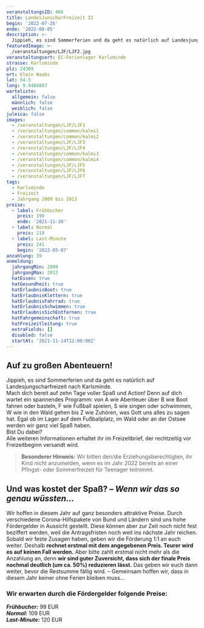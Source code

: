 ```yaml
---
veranstaltungsID: 466
title: LandesJunscharFreizeit II
begin: '2022-07-26'
ende: '2022-08-05'
description: >-
  Jippieh, es sind Sommerferien und da geht es natürlich auf Landesjungscharfreizeit nach Karlsminde.
featuredImage: >-
  /veranstaltungen/LJF/LJF2.jpg
veranstaltungsort: EC-Ferienlager Karlsminde
strasse: Karlsminde
plz: 24369
ort: Klein Waabs
lat: 54.5
long: 9.9484807
warteliste:
  allgemein: false
  männlich: false
  weiblich: false
juleica: false
images:
  - /veranstaltungen/LJF/LJF1
  - /veranstaltungen/common/kalmi1
  - /veranstaltungen/common/kalmi2
  - /veranstaltungen/LJF/LJF3
  - /veranstaltungen/LJF/LJF4
  - /veranstaltungen/common/kalmi3
  - /veranstaltungen/common/kalmi4
  - /veranstaltungen/LJF/LJF5
  - /veranstaltungen/LJF/LJF6
  - /veranstaltungen/LJF/LJF7
tags:
  - Karlsminde
  - Freizeit
  - Jahrgang 2009 bis 2013
preise:
  - label: Frühbucher
    preis: 199
    ende: '2021-11-30'
  - label: Normal
    preis: 219
  - label: Last-Minute
    preis: 241
    begin: '2022-05-07'
anzahlung: 39
anmeldung:
  jahrgangMin: 2009
  jahrgangMax: 2013
  hatEssen: true
  hatGesundheit: true
  hatErlaubnisBoot: true
  hatErlaubnisKlettern: true
  hatErlaubnisFahrrad: true
  hatErlaubnisSchwimmen: true
  hatErlaubnisSichEntfernen: true
  hatFahrgemeinschaft: true
  hatFreizeitleitung: true
  extraFields: []
  disabled: false
  startAt: '2021-11-14T12:00:00Z'
---
```


## Auf zu großen Abenteuern!

Jippieh, es sind Sommerferien und da geht es natürlich auf Landesjungscharfreizeit nach Karlsminde.  
Mach dich bereit auf zehn Tage voller Spaß und Action! Denn auf dich wartet ein spannendes Programm: von A wie Abenteuer über B wie Boot fahren oder basteln, F wie Fußball spielen, S wie singen oder schwimmen, W wie in den Wald gehen bis Z wie Zuhören, was Gott uns alles zu sagen hat. Egal ob im Lager auf dem Fußballplatz, im Wald oder an der Ostsee werden wir ganz viel Spaß haben.  
Bist Du dabei?  
Alle weiteren Informationen erhaltet ihr im Freizeitbrief, der rechtzeitig vor Freizeitbeginn versandt wird.

> **Besonderer Hinweis:**
> Wir bitten den/die Erziehungsberechtigten, ihr Kind nicht anzumelden, wenn es im Jahr 2022 bereits an einer Pfingst- oder Sommerfreizeit für Teenager teilnimmt.

<div class="foerdergelder-hinweis">
<v-alert type="info" text tile outlined>
<h2>Und was kostet der Spaß? – <i>Wenn wir das so genau wüssten...</i></h2>

Wir hoffen in diesem Jahr auf ganz besonders attraktive Preise. Durch verschiedene Corona-Hilfspakete von Bund und Ländern sind uns hohe Fördergelder in Aussicht gestellt. Diese können aber zur Zeit noch nicht fest beziffert werden, weil die Antragsfristen noch weit ins nächste Jahr reichen. Sobald wir feste Zusagen haben, geben wir die Förderung 1:1 an euch weiter. Deshalb **rechnet erstmal mit dem angegebenen Preis. Teurer wird es auf keinen Fall werden.** Aber bitte zahlt erstmal nicht mehr als die Anzahlung an, denn **wir sind guter Zuversicht, dass sich der finale Preis nochmal deutlich (um ca. 50%) reduzieren lässt.** Das geben wir euch dann weiter, bevor die Restsumme fällig wird. – Gemeinsam hoffen wir, dass in diesem Jahr keiner ohne Ferien bleiben muss...

### Wir erwarten durch die Fördergelder folgende Preise:  
***Frühbucher:*** 99 EUR  
***Normal:*** 109 EUR  
***Last-Minute:*** 120 EUR
</v-alert>
</div>